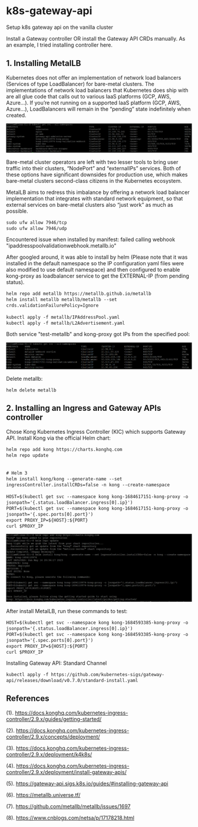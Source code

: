# k8s-gateway-api
Setup k8s gateway api on the vanilla cluster

Install a Gateway controller OR install the Gateway API CRDs manually. As an example, I tried installing controller here.

## 1. Installing MetalLB

Kubernetes does not offer an implementation of network load balancers (Services of type LoadBalancer) for bare-metal clusters. The implementations of network load balancers that Kubernetes does ship with are all glue code that calls out to various IaaS platforms (GCP, AWS, Azure…). If you’re not running on a supported IaaS platform (GCP, AWS, Azure…), LoadBalancers will remain in the “pending” state indefinitely when created.

![screen-shot-before-install-metallb](screen-shot/before-installing-metallb.png)

Bare-metal cluster operators are left with two lesser tools to bring user traffic into their clusters, “NodePort” and “externalIPs” services. Both of these options have significant downsides for production use, which makes bare-metal clusters second-class citizens in the Kubernetes ecosystem.

MetalLB aims to redress this imbalance by offering a network load balancer implementation that integrates with standard network equipment, so that external services on bare-metal clusters also “just work” as much as possible.

    sudo ufw allow 7946/tcp
    sudo ufw allow 7946/udp

Encountered issue when installed by manifest: failed calling webhook "ipaddresspoolvalidationwebhook.metallb.io"

After googled around, it was able to install by helm (Please note that it was installed in the default namespace so the IP configuration yaml files were also modified to use default namespace) and then configured to enable kong-proxy as loadbalancer service to get the EXTERNAL-IP (from pending status).

    helm repo add metallb https://metallb.github.io/metallb
    helm install metallb metallb/metallb --set crds.validationFailurePolicy=Ignore

    kubectl apply -f metallb/IPAddressPool.yaml
    kubectl apply -f metallb/L2Advertisement.yaml


Both service "test-metallb" and kong-proxy got IPs from the specified pool:

![screen-shot-after-install-metallb](screen-shot/metallb-install-by-helm-and-then-configured.png)

Delete metallb:

    helm delete metallb

## 2. Installing an Ingress and Gateway APIs controller

Chose Kong Kubernetes Ingress Controller (KIC) which supports Gateway API. Install Kong via the official Helm chart:

    helm repo add kong https://charts.konghq.com
    helm repo update


    # Helm 3
    helm install kong/kong --generate-name --set ingressController.installCRDs=false -n kong --create-namespace

    HOST=$(kubectl get svc --namespace kong kong-1684617151-kong-proxy -o jsonpath='{.status.loadBalancer.ingress[0].ip}')
    PORT=$(kubectl get svc --namespace kong kong-1684617151-kong-proxy -o jsonpath='{.spec.ports[0].port}')
    export PROXY_IP=${HOST}:${PORT}
    curl $PROXY_IP


![screen-shot-overview](screen-shot/install-kic-by-helm.png)

After install MetalLB, run these commands to test:

    HOST=$(kubectl get svc --namespace kong kong-1684593385-kong-proxy -o jsonpath='{.status.loadBalancer.ingress[0].ip}')
    PORT=$(kubectl get svc --namespace kong kong-1684593385-kong-proxy -o jsonpath='{.spec.ports[0].port}')
    export PROXY_IP=${HOST}:${PORT}
    curl $PROXY_IP

Installing Gateway API: Standard Channel

    kubectl apply -f https://github.com/kubernetes-sigs/gateway-api/releases/download/v0.7.0/standard-install.yaml


## References

(1). https://docs.konghq.com/kubernetes-ingress-controller/2.9.x/guides/getting-started/

(2). https://docs.konghq.com/kubernetes-ingress-controller/2.9.x/concepts/deployment/

(3). https://docs.konghq.com/kubernetes-ingress-controller/2.9.x/deployment/k4k8s/

(4). https://docs.konghq.com/kubernetes-ingress-controller/2.9.x/deployment/install-gateway-apis/

(5). https://gateway-api.sigs.k8s.io/guides/#installing-gateway-api

(6). https://metallb.universe.tf/

(7). https://github.com/metallb/metallb/issues/1697

(8). https://www.cnblogs.com/netsa/p/17178218.html

